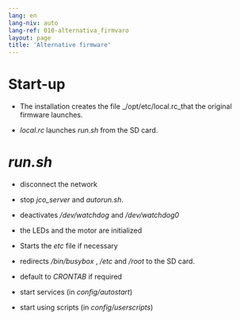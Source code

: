 ```yaml
---
lang: en
lang-niv: auto
lang-ref: 010-alternativa_firmvaro
layout: page
title: 'Alternative firmware'
---
```


# Start-up

* The installation creates the file _/opt/etc/local.rc_that the original firmware launches.


* _local.rc_ launches _run.sh_ from the SD card.



# _run.sh_

  * disconnect the network


  * stop _jco_server_ and _autorun.sh_.


  * deactivates _/dev/watchdog_ and _/dev/watchdog0_


  * the LEDs and the motor are initialized


  * Starts the   _etc_   file if necessary  


  * redirects _/bin/busybox_ , _/etc_ and _/root_ to the SD card.


  * default to _CRONTAB_ if required


  * start services (in _config/autostart_)


  * start using scripts (in _config/userscripts_)


